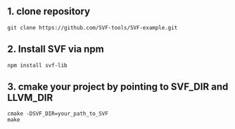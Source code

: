 ## 1. clone repository
```
git clone https://github.com/SVF-tools/SVF-example.git
```

## 2. Install SVF via npm
```
npm install svf-lib
```

## 3. cmake your project by pointing to SVF_DIR and LLVM_DIR
```
cmake -DSVF_DIR=your_path_to_SVF
make
```
